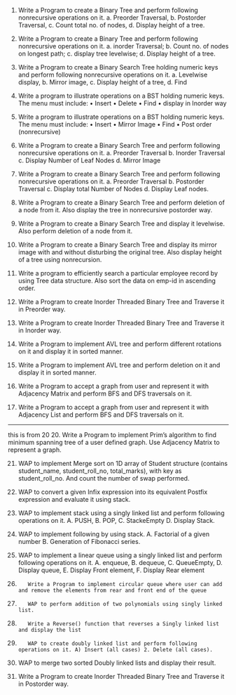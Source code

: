
1.	Write a Program to create a Binary Tree and perform following nonrecursive operations on it. a. Preorder Traversal, b. Postorder Traversal, c. Count total no. of nodes, d. Display height of a tree.

2.	Write a Program to create a Binary Tree and perform following nonrecursive operations on it. a. inorder Traversal; b. Count no. of nodes on longest path; c. display tree levelwise; d. Display height of a tree.

3.	Write a Program to create a Binary Search Tree holding numeric keys and perform following nonrecursive operations on it. a. Levelwise display, b. Mirror image, c. Display height of a tree, d. Find 

4.	Write a program to illustrate operations on a BST holding numeric keys. The menu must include: • Insert • Delete • Find • display in Inorder way

5.	Write a program to illustrate operations on a BST holding numeric keys. The menu must include: • Insert • Mirror Image • Find • Post order (nonrecursive)

6.	Write a Program to create a Binary Search Tree and perform following nonrecursive operations on it. a. Preorder Traversal b. Inorder Traversal c. Display Number of Leaf Nodes d. Mirror Image

7.	Write a Program to create a Binary Search Tree and perform following nonrecursive operations on it. a. Preorder Traversal b. Postorder Traversal c. Display total Number of Nodes d. Display Leaf nodes.


8.	Write a Program to create a Binary Search Tree and perform deletion of a node from it. Also display the tree in nonrecursive postorder way.


9.	Write a Program to create a Binary Search Tree and display it levelwise. Also perform deletion of a node from it.


10.	Write a Program to create a Binary Search Tree and display its mirror image with and without disturbing the original tree. Also display height of a tree using nonrecursion.


11.	Write a program to efficiently search a particular employee record by using Tree data structure. Also sort the data on emp-id in ascending order.


12.	Write a Program to create Inorder Threaded Binary Tree and Traverse it in Preorder way.

13.	Write a Program to create Inorder Threaded Binary Tree and Traverse it in Inorder way.


14.	Write a Program to implement AVL tree and perform different rotations on it and display it in sorted manner.

15.	Write a Program to implement AVL tree and perform deletion on it and display it in sorted manner.


16.	Write a Program to accept a graph from user and represent it with Adjacency Matrix and perform BFS and DFS traversals on it.


17.	Write a Program to accept a graph from user and represent it with Adjacency List and perform BFS and DFS traversals on it.


________________________________________
this is from 20 
20.	Write a Program to implement Prim’s algorithm to find minimum spanning tree of a user defined graph. Use Adjacency Matrix to represent a graph.


21.	WAP to implement Merge sort on 1D array of Student structure (contains student_name, student_roll_no, total_marks), with key as student_roll_no. And count the number of swap performed.



22.	WAP to convert a given Infix expression into its equivalent Postfix expression and evaluate it using stack.


23.	WAP to implement stack using a singly linked list and perform following operations on it. A. PUSH, B. POP, C. StackeEmpty D. Display Stack.



24.	WAP to implement following by using stack. A. Factorial of a given number B. Generation of Fibonacci series.

25.	WAP to implement a linear queue using a singly linked list and perform following operations on it. A. enqueue, B. dequeue, C. QueueEmpty, D. Display queue, E. Display Front element, F. Display Rear element


26.	       Write a Program to implement circular queue where user can add and remove the elements from rear and front end of the queue





27.	       WAP to perform addition of two polynomials using singly linked list.



28.	       Write a Reverse() function that reverses a Singly linked list and display the list


29.	       WAP to create doubly linked list and perform following operations on it. A) Insert (all cases) 2. Delete (all cases).


30.	   WAP to merge two sorted Doubly linked lists and display their result.

31.	Write a Program to create Inorder Threaded Binary Tree and Traverse it in Postorder way.




